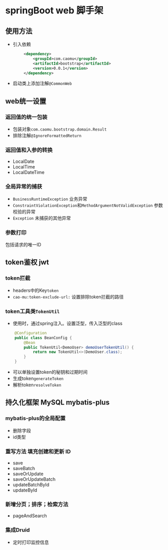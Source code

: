 # springBoot web 脚手架
## 使用方法
- 引入依赖
```xml
        <dependency>
            <groupId>com.caomu</groupId>
            <artifactId>bootstrap</artifactId>
            <version>0.0.1</version>
        </dependency>
```
- 启动类上添加注解`@CommonWeb`
## web统一设置
### 返回值的统一包装 
- 包装对象`com.caomu.bootstrap.domain.Result`
- 排除注解`@IgnoreFormattedReturn`
### 返回值和入参的转换
- LocalDate
- LocalTime
- LocalDateTime
### 全局异常的捕获
- `BusinessRuntimeException` 业务异常
- `ConstraintViolationException`和`MethodArgumentNotValidException` 参数校验的异常
- `Exception` 未捕获的其他异常
### 参数打印
包括请求的唯一ID
## token鉴权 jwt
### token拦截
- headers中的Key`token`
- `cao-mu:token-exclude-url:` 设置排除token拦截的路径
### token工具类`TokenUtil`
- 使用时，通过spring注入。设置泛型，传入泛型的class
```java
    @Configuration
    public class BeanConfig {
        @Bean
        public TokenUtil<DemoUser> demoUserTokenUtil() {
            return new TokenUtil<>(DemoUser.class);
        }
    }
```
- 可以单独设置token的秘钥和过期时间
- 生成token`generateToken`
- 解析token`resolveToken`
## 持久化框架 MySQL mybatis-plus
### mybatis-plus的全局配置
- 删除字段
- id类型
### 重写方法 填充创建和更新 ID
- save
- saveBatch
- saveOrUpdate
- saveOrUpdateBatch
- updateBatchById
- updateById
### 新增分页；排序；检索方法
- pageAndSearch
### 集成Druid
- 定时打印监控信息